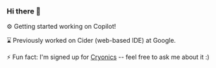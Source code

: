### Hi there 👋

<!--
**mtaran/mtaran** is a ✨ _special_ ✨ repository because its `README.md` (this file) appears on your GitHub profile.

Here are some ideas to get you started:

- 🔭 I’m currently working on ...
- 🌱 I’m currently learning ...
- 👯 I’m looking to collaborate on ...
- 🤔 I’m looking for help with ...
- 💬 Ask me about ...
- 📫 How to reach me: ...
- 😄 Pronouns: ...
- ⚡ Fun fact: ...
-->

⚙️ Getting started working on Copilot!

⌛ Previously worked on Cider (web-based IDE) at Google.

⚡ Fun fact: I'm signed up for [Cryonics](https://en.wikipedia.org/wiki/Cryonics) -- feel free to ask me about it :)
